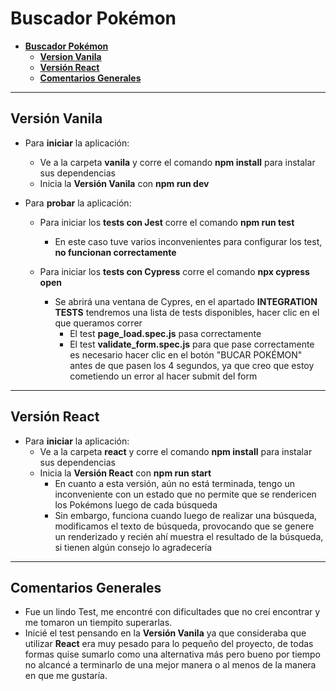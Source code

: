 # __Buscador Pokémon__

- [__Buscador Pokémon__](#buscador-pokémon)
  - [__Version Vanila__](#version-vanila)
  - [__Versión React__](#versión-react)
  - [__Comentarios Generales__](#comentarios-generales)

---

## __Versión Vanila__
- Para __iniciar__ la aplicación:
  - Ve a la carpeta __vanila__ y corre el comando __npm install__ para instalar sus dependencias
  - Inicia la __Versión Vanila__ con __npm run dev__

- Para __probar__ la aplicación:
  - Para iniciar los __tests con Jest__ corre el comando __npm run test__ 
    - En este caso tuve varios inconvenientes para configurar los test, __no funcionan correctamente__

  - Para iniciar los __tests con Cypress__ corre el comando __npx cypress open__
    - Se abrirá una ventana de Cypres, en el apartado __INTEGRATION TESTS__ tendremos una lista de tests disponibles, hacer clic en el que queramos correr
      - El test __page_load.spec.js__ pasa correctamente
      - El test __validate_form.spec.js__ para que pase correctamente es necesario hacer clic en el botón "BUCAR POKÉMON" antes de que pasen los 4 segundos, ya que creo que estoy cometiendo un error al hacer submit del form

---

## __Versión React__
- Para __iniciar__ la aplicación:
  - Ve a la carpeta __react__ y corre el comando __npm install__ para instalar sus dependencias
  - Inicia la __Versión React__ con __npm run start__
    - En cuanto a esta versión, aún no está terminada, tengo un inconveniente con un estado que no permite que se rendericen los Pokémons luego de cada búsqueda
    - Sin embargo, funciona cuando luego de realizar una búsqueda, modificamos el texto de búsqueda, provocando que se genere un renderizado y recién ahí muestra el resultado de la búsqueda, si tienen algún consejo lo agradecería

---

## __Comentarios Generales__
- Fue un lindo Test, me encontré con dificultades que no creí encontrar y me tomaron un tiempito superarlas.
- Inicié el test pensando en la __Versión Vanila__ ya que consideraba que utilizar __React__ era muy pesado para lo pequeño del proyecto, de todas formas quise sumarlo como una alternativa más pero bueno por tiempo no alcancé a terminarlo de una mejor manera o al menos de la manera en que me gustaría.
